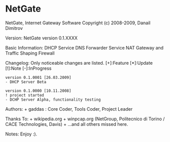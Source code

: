 NetGate
=======

NetGate, Internet Gateway Software
Copyright (c) 2008-2009, Danail Dimitrov


Version:
	NetGate
	version 0.1.XXXX


Basic Information:
	DHCP Service
	DNS Forwarder Service
	NAT Gateway and Traffic Shaping
	Firewall


Changelog:
        Only noticeable changes are listed.
        [+]:Feature
        [*]:Update 
        [!]:Note
        [-]:InProgress

	version 0.1.0001 [26.03.2009]
	- DHCP Server Beta

	version 0.1.0000 [10.11.2008]
	! project started
	- DCHP Server Alpha, functionality testing


Authors:
	+ gaddas        : Core Coder, Tools Coder, Project Leader


Thanks To:
	+ wikipedia.org
	+ winpcap.org (NetGroup, Politecnico di Torino / CACE Technologies, Davis)
	+ ...and all others missed here.


Notes:
	Enjoy :).